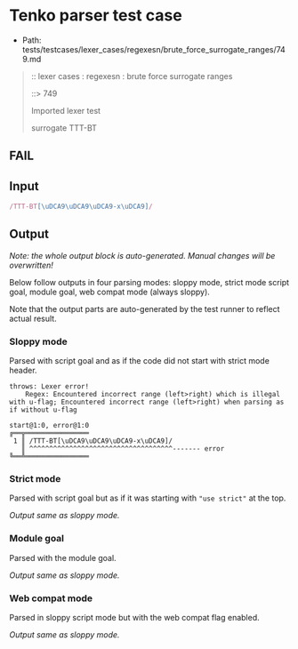 # Tenko parser test case

- Path: tests/testcases/lexer_cases/regexesn/brute_force_surrogate_ranges/749.md

> :: lexer cases : regexesn : brute force surrogate ranges
>
> ::> 749
>
> Imported lexer test
>
> surrogate TTT-BT

## FAIL

## Input

`````js
/TTT-BT[\uDCA9\uDCA9\uDCA9-x\uDCA9]/
`````

## Output

_Note: the whole output block is auto-generated. Manual changes will be overwritten!_

Below follow outputs in four parsing modes: sloppy mode, strict mode script goal, module goal, web compat mode (always sloppy).

Note that the output parts are auto-generated by the test runner to reflect actual result.

### Sloppy mode

Parsed with script goal and as if the code did not start with strict mode header.

`````
throws: Lexer error!
    Regex: Encountered incorrect range (left>right) which is illegal with u-flag; Encountered incorrect range (left>right) when parsing as if without u-flag

start@1:0, error@1:0
╔══╦════════════════
 1 ║ /TTT-BT[\uDCA9\uDCA9\uDCA9-x\uDCA9]/
   ║ ^^^^^^^^^^^^^^^^^^^^^^^^^^^^^^^^^^^^------- error
╚══╩════════════════

`````

### Strict mode

Parsed with script goal but as if it was starting with `"use strict"` at the top.

_Output same as sloppy mode._

### Module goal

Parsed with the module goal.

_Output same as sloppy mode._

### Web compat mode

Parsed in sloppy script mode but with the web compat flag enabled.

_Output same as sloppy mode._
